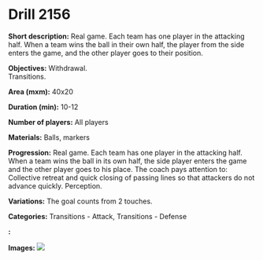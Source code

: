 # Drill 2156

**Short description:**
Real game. Each team has one player in the attacking half. When a team wins the ball in their own half, the player from the side enters the game, and the other player goes to their position.

**Objectives:**
Withdrawal.  
Transitions.

**Area (mxm):**
40x20

**Duration (min):**
10-12

**Number of players:**
All players

**Materials:**
Balls, markers

**Progression:**
Real game. Each team has one player in the attacking half. When a team wins the ball in its own half, the side player enters the game and the other player goes to his place. The coach pays attention to: Collective retreat and quick closing of passing lines so that attackers do not advance quickly. Perception.

**Variations:**
The goal counts from 2 touches.

**Categories:**
Transitions - Attack, Transitions - Defense

**:**


**Images:**
![](https://www.coachingfutsal.com/\images\5cd8e1d2-28cc-436a-87c4-cc10930166c1_126.png)

